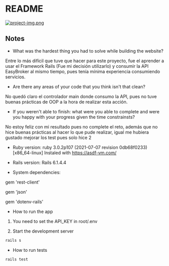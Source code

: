 # README

[![project-img.png](https://i.postimg.cc/GppY37yF/project-img.png)](https://postimg.cc/LJrhNVv5)

## Notes

- What was the hardest thing you had to solve while building the website?

Entre lo más difícil que tuve que hacer para este proyecto, fue el aprender a usar el Framework Rails (Fue mi decisión utilizarlo) y consumir la API EasyBroker al mismo tiempo, pues tenía mínima experiencia consumiendo servicios.

- Are there any areas of your code that you think isn't that clean?

No quedó claro el controlador main donde consumo la API, pues no tuve buenas prácticas de OOP a la hora de realizar esta acción.

- If you weren't able to finish: what were you able to complete and were you happy with your progress given the time constrainsts?

No estoy feliz con mi resultado pues no complete el reto, además que no hice buenas prácticas al hacer lo que pude realizar, igual me hubiera gustado mejorar los test pues solo hice 2

* Ruby version: ruby 3.0.2p107 (2021-07-07 revision 0db68f0233) [x86_64-linux]
Instaled with https://asdf-vm.com/

* Rails version: Rails 6.1.4.4

* System dependencies:

gem 'rest-client'

gem 'json'

gem 'dotenv-rails'

* How to run the app

1. You need to set the API_KEY in root/.env

2. Start the development server

```sh
rails s
```

* How to run tests

```sh
rails test
```
